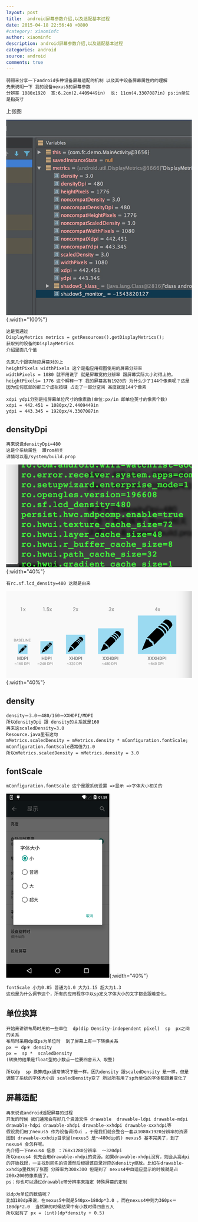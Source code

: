 ```yaml
---
layout: post
title:  android屏幕参数介绍,以及适配基本过程
date: 2015-04-18 22:56:48 +0800
#category: xiaominfc
author: xiaominfc
description: android屏幕参数介绍,以及适配基本过程
categories: android
source: android
comments: true
---
```


~~~~
弱弱来分享一下android多种设备屏幕适配的机制 以及其中设备屏幕属性的的理解
先来说明一下 我的设备nexus5的屏幕参数
分辨率 1080x1920  宽:6.2cm(2.4409449in)  长: 11cm(4.3307087in) ps:in单位是指英寸
~~~~

上张图

![nexus5_screen_args_preview](/assets/img/android/nexus5_screen_args_preview.jpg){:width="100%"}

~~~~
这是我通过
DisplayMetrics metrics = getResources().getDisplayMetrics();
获取到的设备的DisplayMetrics
介绍里面几个值

先来几个跟实际应屏幕对的上 
heightPixels widthPixels 这个是指应用视图使用的屏幕分辩率
widthPixels = 1080 就不用说了 就是屏幕宽的分辨率 跟屏幕实际大小对得上的。
heightPixels= 1776 这个解释一下 我的屏幕高有1920的 为什么少了144个像素呢？这是因为任何底部的那三个虚拟按键 占走了一部分空间 高度就是144个像素

xdpi ydpi分别是指屏幕单位尺寸的像素数(单位:px/in 即单位英寸的像素个数)
xdpi = 442.451 = 1080px/2.4409449in
ydpi = 443.345 = 1920px/4.3307087in
~~~~


## densityDpi
~~~~
再来说说densityDpi=480 
这是个系统属性  跟rom相关 
详情可以看/system/build.prop
~~~~

![nexus5_system_args_preview](/assets/img/android/nexus5_system_args_preview.jpg){:width="40%"}

~~~~
有rc.sf.lcd_density=480 这就是由来
~~~~
![android_scale_args_preview](/assets/img/android/android_scale_args_preview.jpg){:width="40%"}

## density
~~~~
density＝3.0＝480/160＝XXHDPI/MDPI
所以densityDpi 跟 density的关系就是160 
再来这scaledDensity=3.0 
Resource.java里有这句
mMetrics.scaledDensity = mMetrics.density * mConfiguration.fontScale;
mConfiguration.fontScale通常值为1.0
所以mMetrics.scaledDensity = mMetrics.density = 3.0
~~~~

## fontScale
~~~~
mConfiguration.fontScale 这个是跟系统设置 =>显示 =>字体大小相关的
~~~~
![android_fontsize_args_preview](/assets/img/android/android_fontsize_args_preview.jpg){:width="40%"}
~~~~
fontScale 小为0.85 普通为1.0 大为1.15 超大为1.3
这也是为什么调节这个，所有的应用程序中以sp定义字体大小的文字都会跟着变化。
~~~~

## 单位换算

~~~~
开始来讲讲布局时用的一些单位  dp(dip Density-independent pixel)  sp  px之间的关系
布局时采用dp或ps为单位时  到了屏幕上有一下转换关系
px ＝ dp＊ density
px =  sp *  scaledDensity 
(转换的结果是float型的小数点一位要四舍五入 取整)

所以dp  sp 换算成px通常情况下是一样。因为density 跟scaledDensity 是一样，但是调整了系统的字体大小后 scaledDensity变了 所以所有用了sp为单位的字体都跟着变化了
~~~~

## 屏幕适配
~~~~
再来说说android适配屏幕的过程
开发的时候 我们通常会有好几个资源文件 drawable  drawable-ldpi drawable-mdpi drawable-hdpi drawable-xhdpi drawable-xxhdpi drawable-xxxhdpi等
假设我们用了nexus5 作为设备调试ui ，于是我们就会整合一套以1080x1920分辨率的资源图到 drawable-xxhdip目录里(nexus5 是～480dip的) nexus5 基本完美了，到了nexus4 会怎样呢。
先介绍一下nexus4 信息 ：768x1280分辨率  ～320dpi
所以nexus4 优先会用drawable-xhdpi的资源。如果drawable-xhdpi没有，则会从高dpi的开始找起，一支找到同名的资源然后根据该目录对应的density缩放。比如在drawable-xxhdip里找到了张图 分辨率为300x300 但是到了 nexus4中自适应显示的时候就是占200x200的像素值了。
ps：你也可以通过drawable带分辨率来指定 特殊屏幕的定制

以dp为单位的数值呢？
比如180dp来说，在nexus5中就是540px=180dp*3.0 。而在nexus4中则为360px＝180dp*2.0  当然算的时候结果中有小数时得四舍五入
所以就有了 px = (int)(dp*density + 0.5)
~~~~



